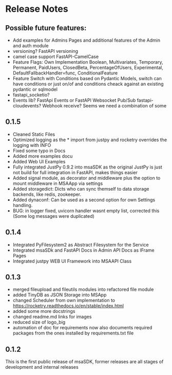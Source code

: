 # Release Notes
## Possible future features:
* Add examples for Admins Pages and additional features of the Admin and auth module
* versioning? FastAPI versioning
* camel case support FastAPI-CamelCase
* Feature Flags: Own Implementation Boolean, Multivariates, Temporary, Permanent, PaidUsers, ClosedBeta, PercentageOfUsers, Experimental, DefaultFallbackHandler=func, ConditionalFeature
* Feature Switch with Conditions based on Pydantic Models, switch can have conditions or just on/of and conditions cheack against an existing pydantic or sqlmodel
* fastapi_socketio?
* Events lib? FastApi Events or FastAPI Websocket Pub/Sub fastapi-cloudevents? Webhook receive? Seems we need a combination of some

## 0.1.5
* Cleaned Static Files
* Optimized logging as the * import from justpy and rocketry overrides the logging with INFO
* Fixed some typo in Docs
* Added more examples docu
* Added Web UI Examples
* Fully integrated JustPy 0.9.2 into msaSDK as the original JustPy is just not build for full integration in FastAPI, makes things easier
* Added signal module, as decorator and middleware plus the option to mount middleware in MSAApp via settings
* Added storagedict: Dicts who can sync themself to data storage backends, like redis, zookeeper.
* Added dynaconf: Can be used as a second option for own Settings handling.
* BUG: in logger fixed, uvicorn handler wasnt empty list, corrected this (Some log messages were duplicated)

## 0.1.4
* Integrated PyFilesystem2 as Abstract Filesystem for the Service
* Integrated msaSDk and FastAPI Docs in Admin API Docs as IFrame Pages
* Integrated justpy WEB UI Framework into MSAAPI Class

## 0.1.3
* merged fileupload and fileutils modules into refactored file module
* added TinyDB as JSON Storage into MSApp
* changed Scheduler from own implementation to https://rocketry.readthedocs.io/en/stable/index.html
* added some more docstrings
* changed readme.md links for images
* reduced size of logo_big
* automation of doc for requirements now also documents required packages from the ones installed by requirements.txt file

## 0.1.2

This is the first public release of msaSDK, former releases are all stages of development and internal releases

